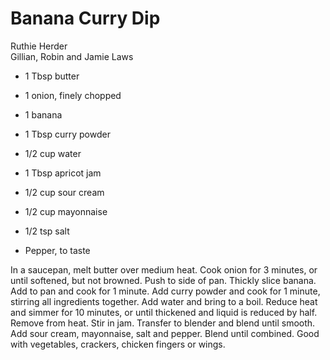 # Banana Curry Dip

Ruthie Herder<br/>
Gillian, Robin and Jamie Laws

- 1 Tbsp butter
- 1 onion, finely chopped
- 1 banana
- 1 Tbsp curry powder
- 1/2 cup water

- 1 Tbsp apricot jam
- 1/2 cup sour cream
- 1/2 cup mayonnaise
- 1/2 tsp salt
- Pepper, to taste

In a saucepan, melt butter over medium heat. Cook onion for 3 minutes, or until softened, but not browned. Push to side of pan. Thickly slice banana. Add to pan and cook for 1 minute. Add curry powder and cook for 1 minute, stirring all ingredients together. Add water and bring to a boil. Reduce heat and simmer for 10 minutes, or until thickened and liquid is reduced by half. Remove from heat. Stir in jam. Transfer to blender and blend until smooth. Add sour cream, mayonnaise, salt and pepper. Blend until combined. Good with vegetables, crackers, chicken fingers or wings.